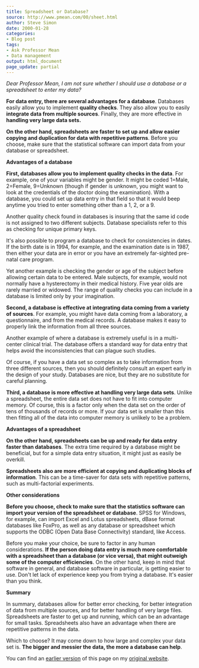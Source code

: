 ```yaml
---
title: Spreadsheet or Database?
source: http://www.pmean.com/00/sheet.html
author: Steve Simon
date: 2000-01-28
categories:
- Blog post
tags:
- Ask Professor Mean
- Data management
output: html_document
page_update: partial
---
```

*Dear Professor Mean, I am not sure whether I should use a database or a spreadsheet to enter my data?*

**For data entry, there are several advantages for a database**. Databases easily allow you to implement **quality checks**. They also allow you to easily **integrate data from multiple sources**. Finally, they are more effective in **handling very large data sets.**

**On the other hand, spreadsheets are faster to set up and allow easier copying and duplication for data with repetitive patterns**. Before you choose, make sure that the statistical software can import data from your database or spreadsheet.

**Advantages of a database**

**First, databases allow you to implement quality checks in the data**. For example, one of your variables might be gender. It might be coded 1=Male, 2=Female, 9=Unknown (though if gender is unknown, you might want to look at the credentials of the doctor doing the examination). With a database, you could set up data entry in that field so that it would beep anytime you tried to enter something other than a 1, 2, or a 9.

Another quality check found in databases is insuring that the same id code is not assigned to two different subjects. Database specialists refer to this as checking for unique primary keys.

It's also possible to program a database to check for consistencies in dates. If the birth date is in 1994, for example, and the examination date is in 1987, then either your data are in error or you have an extremely far-sighted pre-natal care program.

Yet another example is checking the gender or age of the subject before allowing certain data to be entered. Male subjects, for example, would not normally have a hysterectomy in their medical history. Five year olds are rarely married or widowed. The range of quality checks you can include in a database is limited only by your imagination.

**Second, a database is effective at integrating data coming from a variety of sources**. For example, you might have data coming from a laboratory, a questionnaire, and from the medical records. A database makes it easy to properly link the information from all three sources.

Another example of where a database is extremely useful is in a multi-center clinical trial. The database offers a standard way for data entry that helps avoid the inconsistencies that can plague such studies.

Of course, if you have a data set so complex as to take information from three different sources, then you should definitely consult an expert early in the design of your study. Databases are nice, but they are no substitute for careful planning.

**Third, a database is more effective at handling very large data sets**. Unlike a spreadsheet, the entire data set does not have to fit into computer memory. Of course, this is a factor only when the data set on the order of tens of thousands of records or more. If your data set is smaller than this then fitting all of the data into computer memory is unlikely to be a problem.

**Advantages of a spreadsheet**

**On the other hand, spreadsheets can be up and ready for data entry faster than databases**. The extra time required by a database might be beneficial, but for a simple data entry situation, it might just as easily be overkill.

**Spreadsheets also are more efficient at copying and duplicating blocks of information**. This can be a time-saver for data sets with repetitive patterns, such as multi-factorial experiments.

**Other considerations**

**Before you choose, check to make sure that the statistics software can import your version of the spreadsheet or database**. SPSS for Windows, for example, can import Excel and Lotus spreadsheets, dBase format databases like FoxPro, as well as any database or spreadsheet which supports the ODBC (Open Data Base Connectivity) standard, like Access.

Before you make your choice, be sure to factor in any human considerations. **If the person doing data entry is much more comfortable with a spreadsheet than a database (or vice versa), that might outweigh some of the computer efficiencies**. On the other hand, keep in mind that software in general, and database software in particular, is getting easier to use. Don't let lack of experience keep you from trying a database. It's easier than you think.

**Summary**

In summary, databases allow for better error checking, for better integration of data from multiple sources, and for better handling of very large files. Spreadsheets are faster to get up and running, which can be an advantage for small tasks. Spreadsheets also have an advantage when there are repetitive patterns in the data.

Which to choose? It may come down to how large and complex your data set is. **The bigger and messier the data, the more a database can help**.

You can find an [earlier version][sim1] of this page on my [original website][sim2].

[sim1]: http://www.pmean.com/00/sheet.html
[sim2]: http://www.pmean.com/original_site.html
